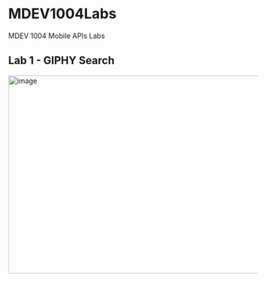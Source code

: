 # MDEV1004Labs
MDEV 1004 Mobile APIs Labs

## Lab 1 - GIPHY Search

<img width="600" height="400" alt="image" src="https://github.com/user-attachments/assets/2028c547-dbbb-4c5b-bb66-2dd79a2cf458" />

